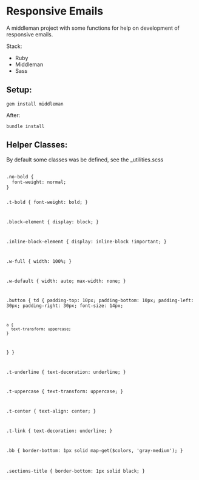 <h1>Responsive Emails</h1>
<p>
  A middleman project with some functions for help on development of responsive emails.
</p>
<p>
  Stack:
  <ul>
    <li>Ruby</li>
    <li>Middleman</li>
    <li>Sass</li>
  </ul>
</p>
<p>
  <h2>Setup:</h2>
  <pre><code>gem install middleman</code></pre>
  <p>
    After:
  </p>
  <pre><code>bundle install</code></pre>
</p>
<p>
  <h2>Helper Classes:</h2>
  <p>
    By default some classes was be defined, see the _utilities.scss
  </p>
  <pre>
    <code>
.no-bold {
  font-weight: normal;
}

.t-bold {
  font-weight: bold;
}

.block-element {
  display: block;
}

.inline-block-element {
  display: inline-block !important;
}

.w-full {
  width: 100%;
}

.w-default {
  width: auto;
  max-width: none;
}

.button {
  td {
    padding-top: 10px;
    padding-bottom: 10px;
    padding-left: 30px;
    padding-right: 30px;
    font-size: 14px;

    a {
      text-transform: uppercase;
    }
  }
}

.t-underline {
  text-decoration: underline;
}

.t-uppercase {
  text-transform: uppercase;
}

.t-center {
  text-align: center;
}

.t-link {
  text-decoration: underline;
}

.bb {
  border-bottom: 1px solid map-get($colors, 'gray-medium');
}

.sections-title {
  border-bottom: 1px solid black;
}
    </code>
  </pre>
</p>